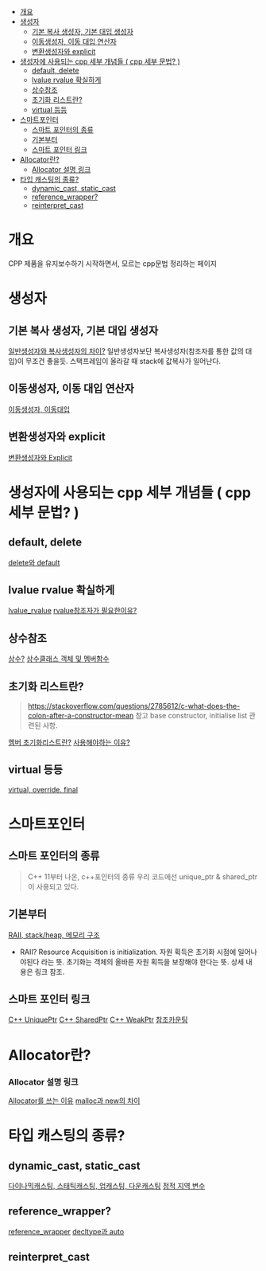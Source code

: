 - [개요](#개요)
- [생성자](#생성자)
  - [기본 복사 생성자, 기본 대입 생성자](#기본-복사-생성자-기본-대입-생성자)
  - [이동생성자, 이동 대입 연산자](#이동생성자-이동-대입-연산자)
  - [변환생성자와 explicit](#변환생성자와-explicit)
- [생성자에 사용되는 cpp 세부 개념들 ( cpp 세부 문법? )](#생성자에-사용되는-cpp-세부-개념들--cpp-세부-문법-)
  - [default, delete](#default-delete)
  - [lvalue rvalue 확실하게](#lvalue-rvalue-확실하게)
  - [상수참조](#상수참조)
  - [초기화 리스트란?](#초기화-리스트란)
  - [virtual 등등](#virtual-등등)
- [스마트포인터](#스마트포인터)
  - [스마트 포인터의 종류](#스마트-포인터의-종류)
  - [기본부터](#기본부터)
  - [스마트 포인터 링크](#스마트-포인터-링크)
- [Allocator란?](#allocator란)
    - [Allocator 설명 링크](#allocator-설명-링크)
- [타입 캐스팅의 종류?](#타입-캐스팅의-종류)
  - [dynamic\_cast, static\_cast](#dynamic_cast-static_cast)
  - [reference\_wrapper?](#reference_wrapper)
  - [reinterpret\_cast](#reinterpret_cast)



# 개요
CPP 제품을 유지보수하기 시작하면서, 모르는 cpp문법 정리하는 페이지

# 생성자
## 기본 복사 생성자, 기본 대입 생성자
[일반생성자와 복사생성자의 차이?](https://devbull.xyz/c-bogsa-saengseongja-dipolteu-bogsa-saengseongjaran/)
일반생성자보단 복사생성자(참조자를 통한 값의 대입)이 무조건 좋을듯.
스택프레임이 올라갈 때 stack에 값복사가 일어난다.
## 이동생성자, 이동 대입 연산자
[이동생성자, 이동대입](https://movahws.tistory.com/10)

## 변환생성자와 explicit
[변환생성자와 Explicit](https://psychoria.tistory.com/40)


# 생성자에 사용되는 cpp 세부 개념들 ( cpp 세부 문법? )
## default, delete
[delete와 default](https://woo-dev.tistory.com/100)

## lvalue rvalue 확실하게
[lvalue_rvalue](https://effort4137.tistory.com/entry/Lvalue-Rvalue)
[rvalue참조자가 필요한이유?](https://effort4137.tistory.com/entry/C11-Rvalue-Reference-2-Move-Semantics)
## 상수참조
[상수?](https://boycoding.tistory.com/156?category=1007180)
[상수클래스 객체 및 멤버함수](https://boycoding.tistory.com/252)
## 초기화 리스트란?
> https://stackoverflow.com/questions/2785612/c-what-does-the-colon-after-a-constructor-mean 참고
> base constructor, initialise list 관련된 사항.

[멤버 초기화리스트란?](https://lovely-embedded.tistory.com/21)
[사용해야하는 이유?](https://lovely-embedded.tistory.com/22)
## virtual 등등
[virtual, override. final](https://blankspace-dev.tistory.com/412)




# 스마트포인터
## 스마트 포인터의 종류
> C++ 11부터 나온, c++포인터의 종류
> 우리 코드에선 unique_ptr & shared_ptr이 사용되고 있다.

## 기본부터
[RAII, stack/heap, 메모리 구조](https://woo-dev.tistory.com/89?category=882879)

* RAII? Resource Acquisition is initialization.
자원 획득은 초기화 시점에 일어나야된다 라는 뜻. 초기화는 객체의 올바른 자원 획득을 보장해야 한다는 뜻.
상세 내용은 링크 참조.

## 스마트 포인터 링크
[C++ UniquePtr](https://woo-dev.tistory.com/110)
[C++ SharedPtr](https://woo-dev.tistory.com/111)
[C++ WeakPtr](https://woo-dev.tistory.com/113)
[참조카운팅](https://woo-dev.tistory.com/61)





# Allocator란?
### Allocator 설명 링크
[Allocator를 쓰는 이유](https://uncertainty-momo.tistory.com/53)
[malloc과 new의 차이](https://uncertainty-momo.tistory.com/47)






# 타입 캐스팅의 종류?
## dynamic_cast, static_cast
[다이나믹캐스팅, 스태틱캐스팅, 업캐스팅, 다운캐스팅](https://sexycoder.tistory.com/15)
[정적 지역 변수](https://dataonair.or.kr/db-tech-reference/d-lounge/technical-data/?mod=document&uid=235959)

## reference_wrapper?
[reference_wrapper](https://movahws.tistory.com/48)
[decltype과 auto](http://egloos.zum.com/sweeper/v/3148281)

## reinterpret_cast
